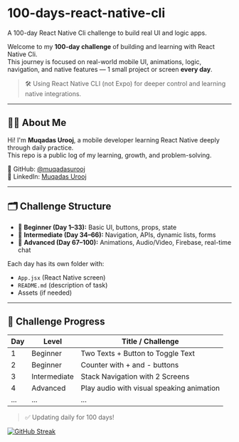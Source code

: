 # 100-days-react-native-cli
A 100-day React Native Cli challenge to build real UI and logic apps.

Welcome to my **100-day challenge** of building and learning with React Native Cli.  
This journey is focused on real-world mobile UI, animations, logic, navigation, and native features — 1 small project or screen **every day**.

> 🛠️ Using React Native CLI (not Expo) for deeper control and learning native integrations.

---

## 🙋‍♀️ About Me

Hi! I'm **Muqadas Urooj**, a mobile developer learning React Native deeply through daily practice.  
This repo is a public log of my learning, growth, and problem-solving.

🔗 GitHub: [@muqadasurooj](https://github.com/muqadasurooj512)  
🔗 LinkedIn: [Muqadas Urooj](https://www.linkedin.com/public-profile/settings?trk=d_flagship3_profile_self_view_public_profile&lipi=urn%3Ali%3Apage%3Ad_flagship3_profile_view_base%3Bk3VvdF3DRCGAkRYp5oLVQw%3D%3D)

---

## 🗂️ Challenge Structure

- 📘 **Beginner (Day 1–33):** Basic UI, buttons, props, state
- 📙 **Intermediate (Day 34–66):** Navigation, APIs, dynamic lists, forms
- 📕 **Advanced (Day 67–100):** Animations, Audio/Video, Firebase, real-time chat

Each day has its own folder with:
- `App.jsx` (React Native screen)
- `README.md` (description of task)
- Assets (if needed)

---

## 📅 Challenge Progress

| Day | Level        | Title / Challenge                          |
|-----|--------------|--------------------------------------------|
| 1   | Beginner     | Two Texts + Button to Toggle Text          | 
| 2   | Beginner     | Counter with + and - buttons               | 
| 3   | Intermediate | Stack Navigation with 2 Screens            | 
| 4   | Advanced     | Play audio with visual speaking animation  | 
| ... | ...          | ...                                        | 

> ✅ Updating daily for 100 days!

[![GitHub Streak](https://github-readme-streak-stats.herokuapp.com/?user=muqadasurooj512)](https://git.io/streak-stats)


